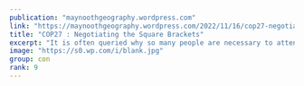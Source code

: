 ```yaml
---
publication: "maynoothgeography.wordpress.com"
link: "https://maynoothgeography.wordpress.com/2022/11/16/cop27-negotiating-the-square-brackets/"
title: "COP27 : Negotiating the Square Brackets"
excerpt: "It is often queried why so many people are necessary to attend the COP. The attendance of around 30,000 this year is made up not just of national negotiators from the 197 countries who signed up to…"
image: "https://s0.wp.com/i/blank.jpg"
group: con
rank: 9
---
```

